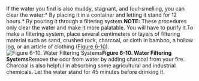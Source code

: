 If the water you find is also muddy, stagnant, and foul-smelling, you can clear the water:* By placing it in a container and letting it stand for 12 hours.* By pouring it through a filtering system.**NOTE:** These procedures only clear the water and make it more palatable. You will have to purify it.To make a filtering system, place several centimeters or layers of filtering material such as sand, crushed rock, charcoal, or cloth in bamboo, a hollow log, or an article of clothing ([Figure 6-10](#fig6-10)).<a name="fig6-10"></a>![Figure 6-10\. Water Filtering Systems](fig06-10.png)**Figure 6-10\. Water Filtering Systems**Remove the odor from water by adding charcoal from your fire. Charcoal is also helpful in absorbing some agricultural and industrial chemicals. Let the water stand for 45 minutes before drinking it.